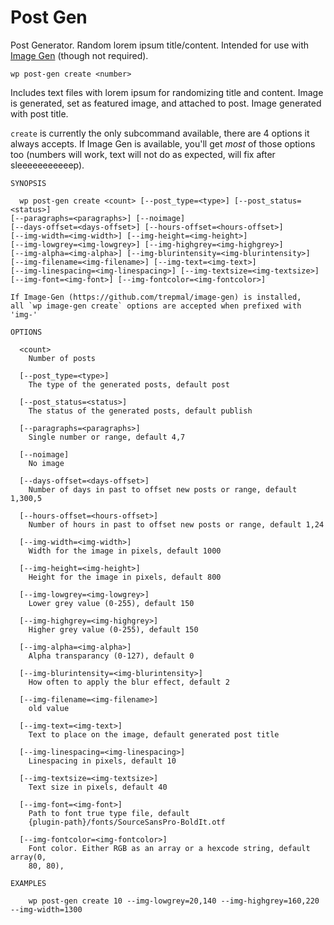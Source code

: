 Post Gen
========

Post Generator. Random lorem ipsum title/content. Intended for use with [Image Gen](https://github.com/trepmal/image-gen/) (though not required).

```
wp post-gen create <number>
```

Includes text files with lorem ipsum for randomizing title and content. Image is generated, set as featured image, and attached to post. Image generated with post title.

`create` is currently the only subcommand available, there are 4 options it always accepts. If Image Gen is available, you'll get *most* of those options too (numbers will work, text will not do as expected, will fix after sleeeeeeeeeeep).

```
SYNOPSIS

  wp post-gen create <count> [--post_type=<type>] [--post_status=<status>]
[--paragraphs=<paragraphs>] [--noimage]
[--days-offset=<days-offset>] [--hours-offset=<hours-offset>]
[--img-width=<img-width>] [--img-height=<img-height>]
[--img-lowgrey=<img-lowgrey>] [--img-highgrey=<img-highgrey>]
[--img-alpha=<img-alpha>] [--img-blurintensity=<img-blurintensity>]
[--img-filename=<img-filename>] [--img-text=<img-text>]
[--img-linespacing=<img-linespacing>] [--img-textsize=<img-textsize>]
[--img-font=<img-font>] [--img-fontcolor=<img-fontcolor>]

If Image-Gen (https://github.com/trepmal/image-gen) is installed,
all `wp image-gen create` options are accepted when prefixed with 'img-'

OPTIONS

  <count>
    Number of posts

  [--post_type=<type>]
    The type of the generated posts, default post

  [--post_status=<status>]
    The status of the generated posts, default publish

  [--paragraphs=<paragraphs>]
    Single number or range, default 4,7

  [--noimage]
    No image

  [--days-offset=<days-offset>]
    Number of days in past to offset new posts or range, default 1,300,5

  [--hours-offset=<hours-offset>]
    Number of hours in past to offset new posts or range, default 1,24

  [--img-width=<img-width>]
    Width for the image in pixels, default 1000

  [--img-height=<img-height>]
    Height for the image in pixels, default 800

  [--img-lowgrey=<img-lowgrey>]
    Lower grey value (0-255), default 150

  [--img-highgrey=<img-highgrey>]
    Higher grey value (0-255), default 150

  [--img-alpha=<img-alpha>]
    Alpha transparancy (0-127), default 0

  [--img-blurintensity=<img-blurintensity>]
    How often to apply the blur effect, default 2

  [--img-filename=<img-filename>]
    old value

  [--img-text=<img-text>]
    Text to place on the image, default generated post title

  [--img-linespacing=<img-linespacing>]
    Linespacing in pixels, default 10

  [--img-textsize=<img-textsize>]
    Text size in pixels, default 40

  [--img-font=<img-font>]
    Path to font true type file, default
    {plugin-path}/fonts/SourceSansPro-BoldIt.otf

  [--img-fontcolor=<img-fontcolor>]
    Font color. Either RGB as an array or a hexcode string, default array(0,
    80, 80),

EXAMPLES

    wp post-gen create 10 --img-lowgrey=20,140 --img-highgrey=160,220 --img-width=1300

```